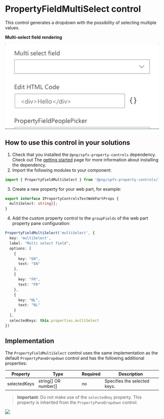 # PropertyFieldMultiSelect control

This control generates a dropdown with the possibility of selecting multiple values.

**Multi-select field rendering**

![Multi-select field](../assets/FieldMultiSelect.gif)

## How to use this control in your solutions

1. Check that you installed the `@pnp/spfx-property-controls` dependency. Check out The [getting started](../#getting-started) page for more information about installing the dependency.
2. Import the following modules to your component:

```TypeScript
import { PropertyFieldMultiSelect } from '@pnp/spfx-property-controls/lib/PropertyFieldMultiSelect';
```

3. Create a new property for your web part, for example:

```TypeScript
export interface IPropertyControlsTestWebPartProps {
  multiSelect: string[];
}
```

4. Add the custom property control to the `groupFields` of the web part property pane configuration:

```TypeScript
PropertyFieldMultiSelect('multiSelect', {
  key: 'multiSelect',
  label: "Multi select field",
  options: [
    {
      key: "EN",
      text: "EN"
    },
    {
      key: "FR",
      text: "FR"
    },
    {
      key: "NL",
      text: "NL"
    }
  ],
  selectedKeys: this.properties.multiSelect
})
```

## Implementation

The `PropertyFieldMultiSelect` control uses the same implementation as the default `PropertyPaneDropdown` control and has the following additional properties:

| Property | Type | Required | Description |
| ---- | ---- | ---- | ---- |
| selectedKeys | string[] OR number[] | no | Specifies the selected keys. |

> **Important**: Do not make use of the `selectedKey` property. This property is inherited from the `PropertyPaneDropdown` control.


![](https://telemetry.sharepointpnp.com/sp-dev-fx-property-controls/wiki/PropertyFieldMultiSelect)
